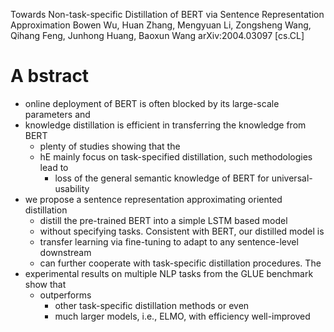 Towards Non-task-specific Distillation of BERT
  via Sentence Representation Approximation
Bowen Wu, Huan Zhang, Mengyuan Li, Zongsheng Wang, Qihang Feng, Junhong Huang,
                                                                    Baoxun Wang
arXiv:2004.03097 [cs.CL]

# A bstract

* online deployment of BERT is often blocked by its large-scale parameters and
* knowledge distillation is efficient in transferring the knowledge from BERT
  * plenty of studies showing that the
  * hE mainly focus on task-specified distillation, such methodologies lead to
    * loss of the general semantic knowledge of BERT for universal-usability
* we propose a sentence representation approximating oriented distillation
  * distill the pre-trained BERT into a simple LSTM based model
  * without specifying tasks.  Consistent with BERT, our distilled model is
  * transfer learning via fine-tuning to adapt to any sentence-level downstream
  * can further cooperate with task-specific distillation procedures.  The
* experimental results on multiple NLP tasks from the GLUE benchmark show that
  * outperforms
    * other task-specific distillation methods or even
    * much larger models, i.e., ELMO, with efficiency well-improved

